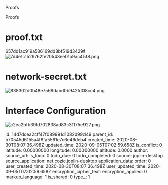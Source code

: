 Proofs

Proofs

# proof.txt
657dd1ac919a586169dd8bf519d3429f
![7d4e1c1529762fe20543ee01b9ac45f8.png](:/620db07ed50a46048ed7ddfa638b8a32)


# network-secret.txt
![838302d0b48e7569dabd0b942fd08cc4.png](:/2c389803168746ec87585b58289676f1)


# Interface Configuration
![c2ea2bfb39fd702838ad83c31175e927.png](:/30eafb7317e44475a962189efc0b91b7)



id: 14d7dcea24ff47f089991d1082d99d49
parent_id: b70545d6155a4f8fa5561e7c6e46deb4
created_time: 2020-08-30T08:07:36.498Z
updated_time: 2020-09-05T07:02:59.658Z
is_conflict: 0
latitude: 0.00000000
longitude: 0.00000000
altitude: 0.0000
author: 
source_url: 
is_todo: 0
todo_due: 0
todo_completed: 0
source: joplin-desktop
source_application: net.cozic.joplin-desktop
application_data: 
order: 0
user_created_time: 2020-08-30T08:07:36.498Z
user_updated_time: 2020-09-05T07:02:59.658Z
encryption_cipher_text: 
encryption_applied: 0
markup_language: 1
is_shared: 0
type_: 1